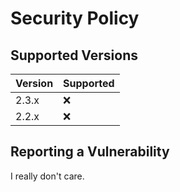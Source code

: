 # Security Policy

## Supported Versions


| Version | Supported          |
| ------- | ------------------ |
| 2.3.x   | :x:                |
| 2.2.x   | :x:                |


## Reporting a Vulnerability

I really don't care.
